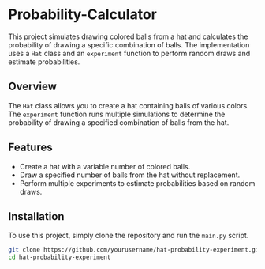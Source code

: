 # Probability-Calculator

This project simulates drawing colored balls from a hat and calculates the probability of drawing a specific combination of balls. The implementation uses a `Hat` class and an `experiment` function to perform random draws and estimate probabilities.

## Overview

The `Hat` class allows you to create a hat containing balls of various colors. The `experiment` function runs multiple simulations to determine the probability of drawing a specified combination of balls from the hat.

## Features

- Create a hat with a variable number of colored balls.
- Draw a specified number of balls from the hat without replacement.
- Perform multiple experiments to estimate probabilities based on random draws.

## Installation

To use this project, simply clone the repository and run the `main.py` script.

```bash
git clone https://github.com/yourusername/hat-probability-experiment.git
cd hat-probability-experiment
